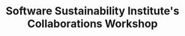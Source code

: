 ---
layout: event
title: Software Sustainability Institute's Collaborations Workshop
type: conference
description: |
  The Software Sustainability Institute's Collaborations Workshop series brings together researchers, developers, innovators, managers, funders, publishers, policy makers, leaders and educators to explore best practices and the future of research software.
external: https://www.software.ac.uk/workshop/collaborations-workshop-2020-cw20

date_start: 2020-03-31
date_end: 2020-04-02

location:
  name: Online

contributions:
  talks:
  - 
    speakers:
    - yochannah
    title: Open Life Science
    slides: https://cw20.figshare.com/articles/presentation/Collaborations_Workshop_2020_-_Lightning_Talk_-_Yo_Yehudi/12288284/1
    recording: https://www.youtube.com/watch?v=nx24UsXbLNw
    duration: "00:01:30"
  workshops:
  - 
    facilitators:
    - yochannah
    - malvikasharan
    title: "Open Life Science: Empowering communities with open* principles"
    recording: https://youtu.be/eHKnPfcbRCo?si=owSdy7C_umm43zOo
    duration: 00:34:00
---